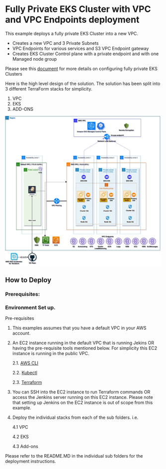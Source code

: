 # Fully Private EKS Cluster with VPC and VPC Endpoints deployment

This example deploys a fully private EKS Cluster into a new VPC.
 - Creates a new VPC and 3 Private Subnets
 - VPC Endpoints for various services and S3 VPC Endpoint gateway
 - Creates EKS Cluster Control plane with a private endpoint and with one Managed node group

Please see this [document](https://docs.aws.amazon.com/eks/latest/userguide/private-clusters.html) for more details on configuring fully private EKS Clusters

Here is the high level design of the solution. The solution has been split into 3 different TerraForm stacks for simplicity.
1. VPC
2. EKS
3. ADD-ONS

![High Level Design](./images/EKS_private_cluster.jpg)

## How to Deploy
### Prerequisites:


### Environment Set up.

Pre-requisites
1. This examples assumes that you have a default VPC in your AWS account.
2. An EC2 instance running in the default VPC that is running Jekins OR having the pre-requisite tools mentioned below. For simplicity this EC2 instance is running in the public VPC.

    2.1. [AWS CLI](https://docs.aws.amazon.com/cli/latest/userguide/install-cliv2.html)

    2.2. [Kubectl](https://Kubernetes.io/docs/tasks/tools/)

    2.3. [Terraform](https://learn.hashicorp.com/tutorials/terraform/install-cli)

3. You can SSH into the EC2 instance to run Terraform commands OR access the Jenkins server running on this EC2 instance. Please note that setting up Jenkins on the EC2 instance is out of scope from this example.
4. Deploy the individual stacks from each of the sub folders. i.e.

    4.1 VPC

    4.2 EKS

    4.3 Add-ons


Please refer to the README.MD in the individual sub folders for the deployment instructions.

<!--- END_TF_DOCS --->
